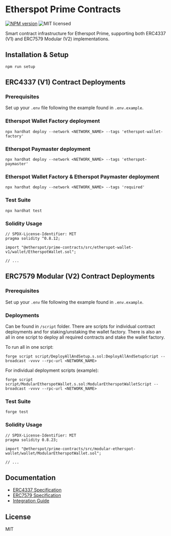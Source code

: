 # Etherspot Prime Contracts

[![NPM version][npm-image]][npm-url]
![MIT licensed][license-image]

Smart contract infrastructure for Etherspot Prime, supporting both ERC4337 (V1) and ERC7579 Modular (V2) implementations.

## Installation & Setup

`npm run setup`

## ERC4337 (V1) Contract Deployments

### Prerequisites

Set up your `.env` file following the example found in `.env.example`.

### Etherspot Wallet Factory deployment

`npx hardhat deploy --network <NETWORK_NAME> --tags 'etherspot-wallet-factory'`

### Etherspot Paymaster deployment

`npx hardhat deploy --network <NETWORK_NAME> --tags 'etherspot-paymaster'`

### Etherspot Wallet Factory & Etherspot Paymaster deployment

`npx hardhat deploy --network <NETWORK_NAME> --tags 'required'`

### Test Suite

`npx hardhat test`

### Solidity Usage

```solidity
// SPDX-License-Identifier: MIT
pragma solidity ^0.8.12;

import "@etherspot/prime-contracts/src/etherspot-wallet-v1/wallet/EtherspotWallet.sol";

// ...
```

## ERC7579 Modular (V2) Contract Deployments

### Prerequisites

Set up your `.env` file following the example found in `.env.example`.

### Deployments

Can be found in `/script` folder.
There are scripts for individual contract deployments and for staking/unstaking the wallet factory.
There is also an all in one script to deploy all required contracts and stake the wallet factory.

To run all in one script:

`forge script script/DeployAllAndSetup.s.sol:DeployAllAndSetupScript --broadcast -vvvv --rpc-url <NETWORK_NAME>`

For individual deployment scripts (example):

`forge script script/ModularEtherspotWallet.s.sol:ModularEtherspotWalletScript --broadcast -vvvv --rpc-url <NETWORK_NAME>`


### Test Suite

`forge test`

### Solidity Usage

```solidity
// SPDX-License-Identifier: MIT
pragma solidity 0.8.23;

import "@etherspot/prime-contracts/src/modular-etherspot-wallet/wallet/ModularEtherspotWallet.sol";

// ...
```

## Documentation

- [ERC4337 Specification](https://eips.ethereum.org/EIPS/eip-4337)
- [ERC7579 Specification](https://eips.ethereum.org/EIPS/eip-7579)
- [Integration Guide](https://docs.etherspot.dev)

## License

MIT

[npm-image]: https://badge.fury.io/js/%40etherspot%2Flite-contracts.svg
[npm-url]: https://npmjs.org/package/@etherspot/lite-contracts
[license-image]: https://img.shields.io/badge/license-MIT-blue.svg
